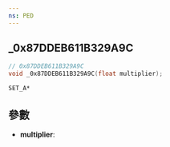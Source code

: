 ```yaml
---
ns: PED
---
```

## _0x87DDEB611B329A9C

```c
// 0x87DDEB611B329A9C
void _0x87DDEB611B329A9C(float multiplier);
```

```
SET_A*
```

## 參數
* **multiplier**: 

